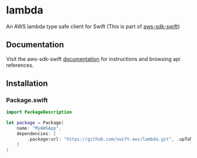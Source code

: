 # lambda

An AWS lambda type safe client for Swift (This is part of [aws-sdk-swift](https://github.com/noppoMan/aws-sdk-swift))

## Documentation

Visit the aws-sdk-swift [documentation](http://htmlpreview.github.io/?https://github.com/noppoMan/aws-sdk-swift-doc/blob/master/docs/index.html) for instructions and browsing api references.

## Installation

### Package.swift

```swift
import PackageDescription

let package = Package(
    name: "MyAWSApp",
    dependencies: [
        .package(url: "https://github.com/swift-aws/lambda.git", .upToNextMajor(from: "1.0.0"))
    ]
)
```
